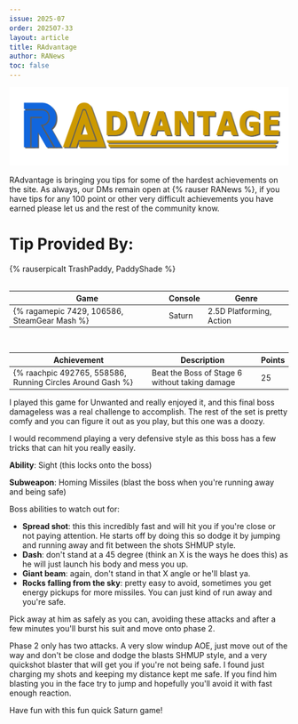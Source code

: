 ```yaml
---
issue: 2025-07
order: 202507-33
layout: article
title: RAdvantage
author: RANews
toc: false
---
```


![](../../img/radvantage.png)

RAdvantage is bringing you tips for some of the hardest achievements on the site. As always, our DMs remain open at {% rauser RANews %}, if you have tips for any 100 point or other very difficult achievements you have earned please let us and the rest of the community know.

# Tip Provided By:

<div class="bingo-winner">
  {% rauserpicalt TrashPaddy, PaddyShade %}
</div><br>

| Game                                         | Console | Genre                    |
| -------------------------------------------- | ------- | ------------------------ |
| {% ragamepic 7429, 106586, SteamGear Mash %} | Saturn  | 2.5D Platforming, Action |

<br>

| Achievement                                                | Description                                    | Points |
| ---------------------------------------------------------- | ---------------------------------------------- | ------ |
| {% raachpic 492765, 558586, Running Circles Around Gash %} | Beat the Boss of Stage 6 without taking damage | 25     |

I played this game for Unwanted and really enjoyed it, and this final boss damageless was a real challenge to accomplish. The rest of the set is pretty comfy and you can figure it out as you play, but this one was a doozy.

I would recommend playing a very defensive style as this boss has a few tricks that can hit you really easily.

**Ability**: Sight (this locks onto the boss)

**Subweapon**: Homing Missiles (blast the boss when you're running away and being safe)

Boss abilities to watch out for:
- **Spread shot**: this this incredibly fast and will hit you if you're close or not paying attention. He starts off by doing this so dodge it by jumping and running away and fit between the shots SHMUP style.
- **Dash**: don't stand at a 45 degree (think an X is the ways he does this) as he will just launch his body and mess you up.
- **Giant beam**: again, don't stand in that X angle or he'll blast ya.
- **Rocks falling from the sky**: pretty easy to avoid, sometimes you get energy pickups for more missiles. You can just kind of run away and you're safe.

Pick away at him as safely as you can, avoiding these attacks and after a few minutes you'll burst his suit and move onto phase 2.

Phase 2 only has two attacks. A very slow windup AOE, just move out of the way and don't be close and dodge the blasts SHMUP style, and a very quickshot blaster that will get you if you're not being safe. I found just charging my shots and keeping my distance kept me safe. If you find him blasting you in the face try to jump and hopefully you'll avoid it with fast enough reaction.

Have fun with this fun quick Saturn game!
